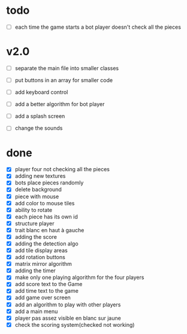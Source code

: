 # todo
- [ ] each time the game starts a bot player doesn't check all the pieces


# v2.0
- [ ] separate the main file into smaller classes
- [ ] put buttons in an array for smaller code
- [ ] add keyboard control
- [ ] add a better algorithm for bot player
- [ ] add a splash screen
- [ ] change the sounds


# done
- [x] player four not checking all the pieces
- [x] adding new textures
- [x] bots place pieces randomly
- [x] delete background
- [x] piece with mouse
- [x] add color to mouse tiles
- [x] ability to rotate
- [x] each piece has its own id
- [x] structure player
- [x] trait blanc en haut à gauche
- [x] adding the score
- [x] adding the detection algo
- [x] add tile display areas
- [x] add rotation buttons
- [x] matrix mirror algorithm
- [x] adding the timer
- [x] make only one playing algorithm for the four players
- [x] add score text to the Game
- [x] add time text to the game
- [x] add game over screen
- [x] add an algorithm to play with other players
- [x] add a main menu
- [x] player pas assez visible en blanc sur jaune
- [x] check the scoring system(checked not working)
